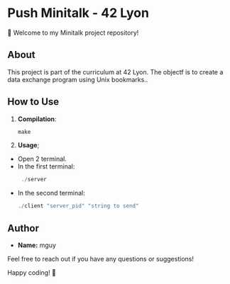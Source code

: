 # Push Minitalk - 42 Lyon

🚀 Welcome to my Minitalk project repository!

## About

This project is part of the curriculum at 42 Lyon. The objectf is to create a data exchange program using Unix bookmarks..

## How to Use

1. **Compilation**:
   ```powershell
   make
   ```

2. **Usage**;
  - Open 2 terminal.
  - In the first terminal:
    ```powershell
     ./server
    ```
  - In the second terminal:
    ```powershell
    ./client "server_pid" "string to send"
    ```

## Author
  - **Name:** mguy

Feel free to reach out if you have any questions or suggestions!

Happy coding! 🚀
